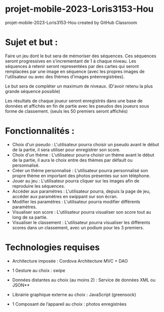 # projet-mobile-2023-Loris3153-Hou
projet-mobile-2023-Loris3153-Hou created by GitHub Classroom

# Sujet et but : 

Faire un jeu dont le but sera de mémoriser des séquences. Ces séquences seront progressives en s'incrementant de 1 à chaque niveau. 
Les séquences à retenir seront representées par des cartes qui seront remplacées par une image en séquence (avec les propres images de l'utilisateur ou avec des thèmes d'images préenregistrées).

Le but sera de compléter un maximum de niveaux. (D'avoir retenu la plus grande séquence possible)

Les résultats de chaque joueur seront enregistrés dans une base de données et affichés en fin de partie avec les pseudos des joueurs sous forme de classement. (seuls les 50 premiers seront affichés)

# Fonctionnalités : 

- Choix d'un pseudo : L'utilisateur pourra choisir un pseudo avant le début de la partie, il sera utiliser pour enregistrer son score.
- Choix d'un thème : L'utilisateur pourra choisir un thème avant le début de la partie, il aura le choix entre des thèmes par défault ou personnalisé.
- Créer un thème personnalisé : L'utilisateur pourra personnalisé son propre thème en important des photos présentes sur son téléphone.
- Jouer au jeu : L'utilisateur pourra cliquer sur les images afin de reproduire les séquences.
- Accéder aux paramètres : L'utilisateur pourra, depuis la page de jeu, accéder aux paramètres en swippant sur son écran.
- Modifier les paramètres : L'utilisateur pourra modifier différents paramètres.
- Visualiser son score : L'utilisateur pourra visualiser son score tout au long de sa partie.
- Visualiser le classement : L'utilisateur pourra visualiser les différents scores dans un classement, avec un podium pour les 3 premiers.


# Technologies requises

- Architecture imposée : Cordova
    Architecture MVC + DAO 

- 1 Gesture au choix : 
    swipe

- Données distantes au choix (au moins 2) : 
    Service de données XML ou JSON**

- Librairie graphique externe au choix : 
    JavaScript (greensock) 

- 1 Composant de l’appareil au choix : 
    photos enregistrées

